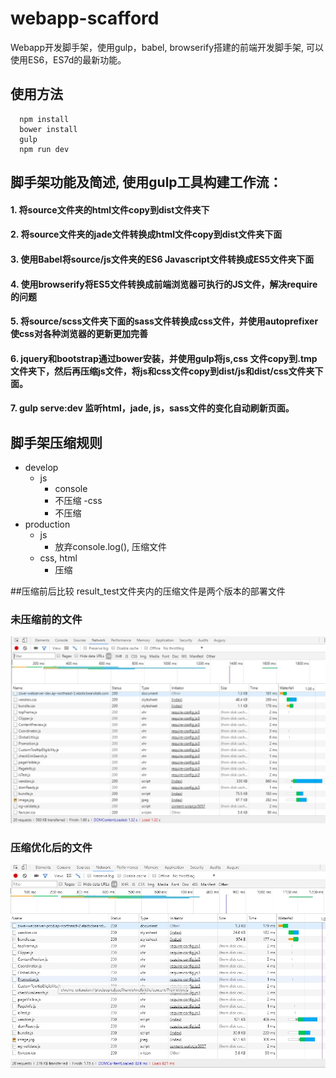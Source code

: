 # webapp-scafford
Webapp开发脚手架，使用gulp，babel, browserify搭建的前端开发脚手架, 可以使用ES6，ES7d的最新功能。

## 使用方法
```
  npm install
  bower install
  gulp
  npm run dev
```  
## 脚手架功能及简述, 使用gulp工具构建工作流：
  #### 1. 将source文件夹的html文件copy到dist文件夹下
  #### 2. 将source文件夹的jade文件转换成html文件copy到dist文件夹下面
  #### 3. 使用Babel将source/js文件夹的ES6 Javascript文件转换成ES5文件夹下面
  #### 4. 使用browserify将ES5文件转换成前端浏览器可执行的JS文件，解决require的问题
  #### 5. 将source/scss文件夹下面的sass文件转换成css文件，并使用autoprefixer使css对各种浏览器的更新更加完善
  #### 6. jquery和bootstrap通过bower安装，并使用gulp将js,css 文件copy到.tmp文件夹下，然后再压缩js文件，将js和css文件copy到dist/js和dist/css文件夹下面。
  #### 7. gulp serve:dev 监听html，jade, js，sass文件的变化自动刷新页面。

## 脚手架压缩规则
  - develop
    - js
      - console
      - 不压缩
    -css
      - 不压缩  
  - production
    - js    
      - 放弃console.log(), 压缩文件
    - css, html
      - 压缩

##压缩前后比较
   result_test文件夹内的压缩文件是两个版本的部署文件
   ###  未压缩前的文件
   ![image](https://raw.githubusercontent.com/blade-demon/webapp-scafford/master/result_test/dev.jpg)
   
   ###  压缩优化后的文件
   ![image](https://raw.githubusercontent.com/blade-demon/webapp-scafford/master/result_test/prod.jpg)
   
